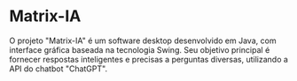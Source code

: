 # Matrix-IA
O projeto "Matrix-IA" é um software desktop desenvolvido em Java, com interface gráfica baseada na tecnologia Swing. Seu objetivo principal é fornecer respostas inteligentes e precisas a perguntas diversas, utilizando a API do chatbot "ChatGPT".

